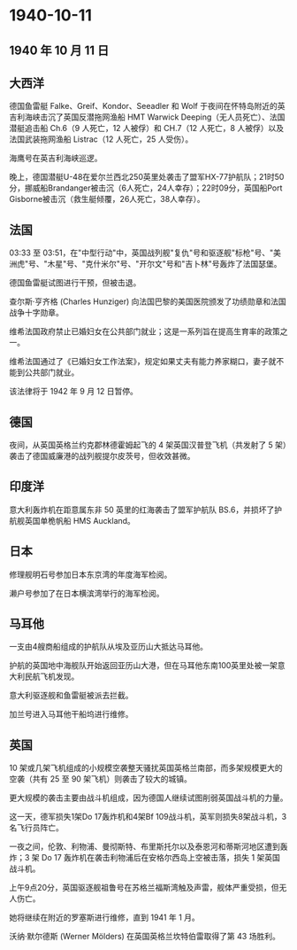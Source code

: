 # 1940-10-11

## 1940 年 10 月 11 日

## 大西洋

德国鱼雷艇 Falke、Greif、Kondor、Seeadler 和 Wolf
于夜间在怀特岛附近的英吉利海峡击沉了英国反潜拖网渔船 HMT Warwick
Deeping（无人员死亡）、法国潜艇追击船 Ch.6（9 人死亡，12 人被俘）和
CH.7（12 人死亡，8 人被俘）以及法国武装拖网渔船 Listrac（12 人死亡，25
人受伤）。

海鹰号在英吉利海峡巡逻。

晚上，德国潜艇U-48在爱尔兰西北250英里处袭击了盟军HX-77护航队；21时50分，挪威船Brandanger被击沉（6人死亡，24人幸存）；22时09分，英国船Port
Gisborne被击沉（救生艇倾覆，26人死亡，38人幸存）。

## 法国

03:33 至
03:51，在"中型行动"中，英国战列舰"复仇"号和驱逐舰"标枪"号、"美洲虎"号、"木星"号、"克什米尔"号、"开尔文"号和"吉卜林"号轰炸了法国瑟堡。

德国鱼雷艇试图进行干预，但被击退。

查尔斯·亨齐格 (Charles Hunziger)
向法国巴黎的美国医院颁发了功绩勋章和法国战争十字勋章。

维希法国政府禁止已婚妇女在公共部门就业；这是一系列旨在提高生育率的政策之一。

维希法国通过了《已婚妇女工作法案》，规定如果丈夫有能力养家糊口，妻子就不能到公共部门就业。

该法律将于 1942 年 9 月 12 日暂停。

## 德国

夜间，从英国英格兰约克郡林德霍姆起飞的 4 架英国汉普登飞机（共发射了 5
架）袭击了德国威廉港的战列舰提尔皮茨号，但收效甚微。

## 印度洋

意大利轰炸机在距意属东非 50 英里的红海袭击了盟军护航队
BS.6，并损坏了护航舰英国单桅帆船 HMS Auckland。

## 日本

修理舰明石号参加日本东京湾的年度海军检阅。

濑户号参加了在日本横滨湾举行的海军检阅。

## 马耳他

一支由4艘商船组成的护航队从埃及亚历山大抵达马耳他。

护航的英国地中海舰队开始返回亚历山大港，但在马耳他东南100英里处被一架意大利民航飞机发现。

意大利驱逐舰和鱼雷艇被派去拦截。

加兰号进入马耳他干船坞进行维修。

## 英国

10
架或几架飞机组成的小规模空袭整天骚扰英国英格兰南部，而多架规模更大的空袭（共有
25 至 90 架飞机）则袭击了较大的城镇。

更大规模的袭击主要由战斗机组成，因为德国人继续试图削弱英国战斗机的力量。

这一天，德军损失1架Do 17轰炸机和4架Bf
109战斗机，英军则损失8架战斗机，3名飞行员阵亡。

一夜之间，伦敦、利物浦、曼彻斯特、布里斯托尔以及泰恩河和蒂斯河地区遭到轰炸；3
架 Do 17 轰炸机在袭击利物浦后在安格尔西岛上空被击落，损失 1
架英国战斗机。

上午9点20分，英国驱逐舰祖鲁号在苏格兰福斯湾触及声雷，舰体严重受损，但无人伤亡。

她将继续在附近的罗塞斯进行维修，直到 1941 年 1 月。

沃纳·默尔德斯 (Werner Mölders) 在英国英格兰坎特伯雷取得了第 43 场胜利。

